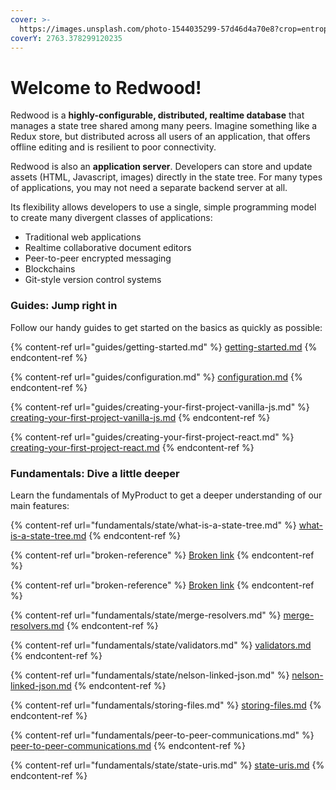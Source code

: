 ```yaml
---
cover: >-
  https://images.unsplash.com/photo-1544035299-57d46d4a70e8?crop=entropy&cs=srgb&fm=jpg&ixid=MnwxOTcwMjR8MHwxfHNlYXJjaHw1fHxyZWR3b29kfGVufDB8fHx8MTY0NzQ3MDI3MQ&ixlib=rb-1.2.1&q=85
coverY: 2763.378299120235
---
```


# Welcome to Redwood!

Redwood is a **highly-configurable, distributed, realtime database** that manages a state tree shared among many peers. Imagine something like a Redux store, but distributed across all users of an application, that offers offline editing and is resilient to poor connectivity.

Redwood is also an **application server**. Developers can store and update assets (HTML, Javascript, images) directly in the state tree. For many types of applications, you may not need a separate backend server at all.

Its flexibility allows developers to use a single, simple programming model to create many divergent classes of applications:

* Traditional web applications
* Realtime collaborative document editors
* Peer-to-peer encrypted messaging
* Blockchains
* Git-style version control systems

### Guides: Jump right in

Follow our handy guides to get started on the basics as quickly as possible:

{% content-ref url="guides/getting-started.md" %}
[getting-started.md](guides/getting-started.md)
{% endcontent-ref %}

{% content-ref url="guides/configuration.md" %}
[configuration.md](guides/configuration.md)
{% endcontent-ref %}

{% content-ref url="guides/creating-your-first-project-vanilla-js.md" %}
[creating-your-first-project-vanilla-js.md](guides/creating-your-first-project-vanilla-js.md)
{% endcontent-ref %}

{% content-ref url="guides/creating-your-first-project-react.md" %}
[creating-your-first-project-react.md](guides/creating-your-first-project-react.md)
{% endcontent-ref %}

### Fundamentals: Dive a little deeper

Learn the fundamentals of MyProduct to get a deeper understanding of our main features:

{% content-ref url="fundamentals/state/what-is-a-state-tree.md" %}
[what-is-a-state-tree.md](fundamentals/state/what-is-a-state-tree.md)
{% endcontent-ref %}

{% content-ref url="broken-reference" %}
[Broken link](broken-reference)
{% endcontent-ref %}

{% content-ref url="broken-reference" %}
[Broken link](broken-reference)
{% endcontent-ref %}

{% content-ref url="fundamentals/state/merge-resolvers.md" %}
[merge-resolvers.md](fundamentals/state/merge-resolvers.md)
{% endcontent-ref %}

{% content-ref url="fundamentals/state/validators.md" %}
[validators.md](fundamentals/state/validators.md)
{% endcontent-ref %}

{% content-ref url="fundamentals/state/nelson-linked-json.md" %}
[nelson-linked-json.md](fundamentals/state/nelson-linked-json.md)
{% endcontent-ref %}

{% content-ref url="fundamentals/storing-files.md" %}
[storing-files.md](fundamentals/storing-files.md)
{% endcontent-ref %}

{% content-ref url="fundamentals/peer-to-peer-communications.md" %}
[peer-to-peer-communications.md](fundamentals/peer-to-peer-communications.md)
{% endcontent-ref %}

{% content-ref url="fundamentals/state/state-uris.md" %}
[state-uris.md](fundamentals/state/state-uris.md)
{% endcontent-ref %}
